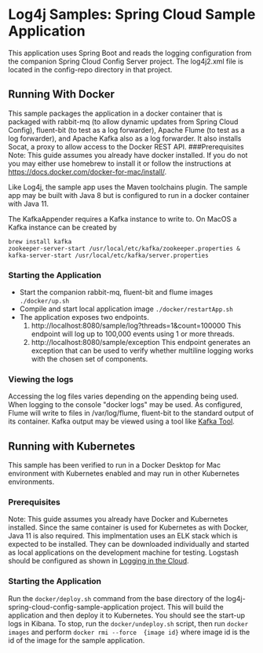 <!--
  ~ Licensed to the Apache Software Foundation (ASF) under one or more
  ~ contributor license agreements.  See the NOTICE file distributed with
  ~ this work for additional information regarding copyright ownership.
  ~ The ASF licenses this file to you under the Apache License, Version 2.0
  ~ (the "License"); you may not use this file except in compliance with
  ~ the License.  You may obtain a copy of the License at
  ~
  ~      http://www.apache.org/licenses/LICENSE-2.0
  ~
  ~ Unless required by applicable law or agreed to in writing, software
  ~ distributed under the License is distributed on an "AS IS" BASIS,
  ~ WITHOUT WARRANTIES OR CONDITIONS OF ANY KIND, either express or implied.
  ~ See the License for the specific language governing permissions and
  ~ limitations under the License.
  -->

# Log4j Samples: Spring Cloud Sample Application

This application uses Spring Boot and reads the logging configuration from the companion Spring Cloud Config Server
project. The log4j2.xml file is located in the config-repo directory in that project.

## Running With Docker
This sample packages the application in a docker container that is packaged with rabbit-mq (to allow dynamic updates
from Spring Cloud Config), fluent-bit (to test as a log forwarder), Apache Flume (to test as a log forwarder), and
Apache Kafka also as a log forwarder. It also installs Socat, a proxy to allow access to the Docker REST API.
###Prerequisites
Note: This guide assumes you already have docker installed. If you do not you may either use homebrew to install
it or follow the instructions at https://docs.docker.com/docker-for-mac/install/.

Like Log4j, the sample app uses the Maven toolchains plugin. The sample app may be built with Java 8 but is
configured to run in a docker container with Java 11.

The KafkaAppender requires a Kafka instance to write to. On MacOS a Kafka instance can be created by
```
brew install kafka
zookeeper-server-start /usr/local/etc/kafka/zookeeper.properties & kafka-server-start /usr/local/etc/kafka/server.properties
```

### Starting the Application
* Start the companion rabbit-mq, fluent-bit and flume images `./docker/up.sh`
* Compile and start local application image `./docker/restartApp.sh`
* The application exposes two endpoints.
    1. http://localhost:8080/sample/log?threads=1&count=100000 This endpoint will log up to 100,000 events using
    1 or more threads.
    1. http://localhost:8080/sample/exception This endpoint generates an exception that can be used to verify whether
    multiline logging works with the chosen set of components.

### Viewing the logs

Accessing the log files varies depending on the appending being used. When logging to the console "docker logs" may
be used. As configured, Flume will write to files in /var/log/flume, fluent-bit to the standard output of its container.
Kafka output may be viewed using a tool like [Kafka Tool](http://www.kafkatool.com/).

## Running with Kubernetes

This sample has been verified to run in a Docker Desktop for Mac environment with Kubernetes enabled and may run in
other Kubernetes environments.

### Prerequisites
Note: This guide assumes you already have Docker and Kubernetes installed. Since the same container is used for
Kubernetes as with Docker, Java 11 is also required. This implmentation uses an ELK stack which is expected to
be installed. They can be downloaded individually and started as local applications on the development
machine for testing. Logstash should be configured as shown in
[Logging in the Cloud](http://logging.apache.org/log4j/2.x/manual/cloud.html).

### Starting the Application
Run the ```docker/deploy.sh``` command from the base directory of the log4j-spring-cloud-config-sample-application
project. This will build the application and then deploy it to Kubernetes. You should see the start-up logs in Kibana.
To stop, run the ```docker/undeploy.sh``` script, then run ```docker images``` and perform
```docker rmi --force  {image id}``` where image id is the id of the image for the sample application.

